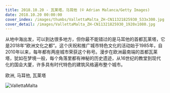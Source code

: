 ```yaml
---
title: 2018.10.20 - 瓦莱塔，马耳他 (© Adrian Malanca/Getty Images)
date: 2018.10.20 00:00:00
cover_index: /images/thumbs/VallettaMalta_ZH-CN11321825930_533x300.jpg
cover_detail: /images/VallettaMalta_ZH-CN11321825930_1920x1080.jpg
---
```


从地中海出发，可以到达很多地方，但你最不能错过的是马耳他的首都瓦莱塔，它是2018年“欧洲文化之都”。这个庆祝和推广城市特色文化的活动始于1985年，自2010年以来，每年都有两座城市荣获这个称号。漫步在欧洲最南端的首都瓦莱塔，犹如在梦境一般，每个角落里都有神秘的历史遗迹，从16世纪的教堂到现代化的国会大厦，许多具有时代特色的建筑风格遍布整个城市。

欧洲, 马耳他, 瓦莱塔

![VallettaMalta](/images/VallettaMalta_ZH-CN11321825930_1920x1080.jpg)
